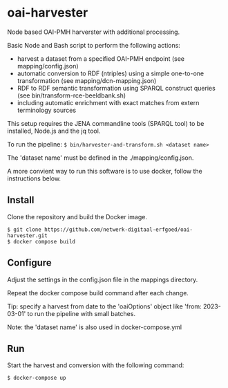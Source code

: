 # oai-harvester

Node based OAI-PMH harverster with additional processing. 

Basic Node and Bash script to perform the following actions:

- harvest a dataset from a specified OAI-PMH endpoint (see mapping/config.json)
- automatic conversion to RDF (ntriples) using a simple one-to-one transformation (see mapping/dcn-mapping.json)
- RDF to RDF semantic transformation using SPARQL construct queries (see bin/transform-rce-beeldbank.sh)
- including automatic enrichment with exact matches from extern terminology sources

This setup requires the JENA commandline tools (SPARQL tool) to be installed, Node.js and the jq tool.

To run the pipeline:
``
$ bin/harvester-and-transform.sh <dataset name>
``


The 'dataset name' must be defined in the ./mapping/config.json.

A more convient way to run this software is to use docker, follow the instructions below.

## Install
Clone the repository and build the Docker image.
```
$ git clone https://github.com/netwerk-digitaal-erfgoed/oai-harvester.git
$ docker compose build
```

## Configure

Adjust the settings in the config.json file in the mappings directory. 

Repeat the docker compose build command after each change. 

Tip: specify a harvest from date to the 'oaiOptions' object like 'from: 2023-03-01' to run the pipeline with small batches.

Note: the 'dataset name' is also used in docker-compose.yml

## Run
Start the harvest and conversion with the following command:
```
$ docker-compose up
```
